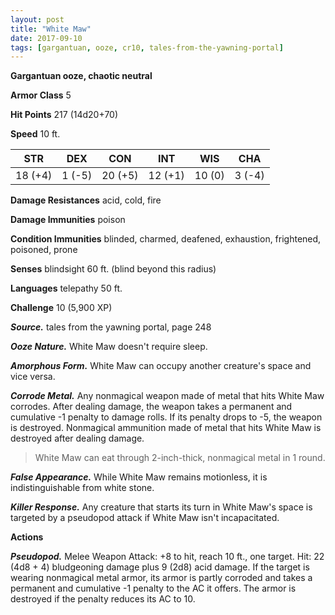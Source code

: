 ```yaml
---
layout: post
title: "White Maw"
date: 2017-09-10
tags: [gargantuan, ooze, cr10, tales-from-the-yawning-portal]
---
```


**Gargantuan ooze, chaotic neutral**

**Armor Class** 5


**Hit Points** 217 (14d20+70)

**Speed** 10 ft.

|   STR   |   DEX   |   CON   |   INT   |   WIS   |   CHA   |
|:-----:|:-----:|:-----:|:-----:|:-----:|:-----:|
| 18 (+4) | 1 (-5) | 20 (+5) | 12 (+1) | 10 (0) | 3 (-4) |

**Damage Resistances** acid, cold, fire

**Damage Immunities** poison

**Condition Immunities** blinded, charmed, deafened, exhaustion, frightened, poisoned, prone

**Senses** blindsight 60 ft. (blind beyond this radius)

**Languages** telepathy 50 ft.

**Challenge** 10 (5,900 XP)

***Source.*** tales from the yawning portal,  page 248

***Ooze Nature.*** White Maw doesn't require sleep.

***Amorphous Form.*** White Maw can occupy another creature's space and vice versa.

***Corrode Metal.*** Any nonmagical weapon made of metal that hits White Maw corrodes. After dealing damage, the weapon takes a permanent and cumulative -1 penalty to damage rolls. If its penalty drops to -5, the weapon is destroyed. Nonmagical ammunition made of metal that hits White Maw is destroyed after dealing damage.

>White Maw can eat through 2-inch-thick, nonmagical metal in 1 round.

***False Appearance.*** While White Maw remains motionless, it is indistinguishable from white stone.

***Killer Response.*** Any creature that starts its turn in White Maw's space is targeted by a pseudopod attack if White Maw isn't incapacitated.

**Actions**

***Pseudopod.*** Melee Weapon Attack: +8 to hit, reach 10 ft., one target. Hit: 22 (4d8 + 4) bludgeoning damage plus 9 (2d8) acid damage. If the target is wearing nonmagical metal armor, its armor is partly corroded and takes a permanent and cumulative -1 penalty to the AC it offers. The armor is destroyed if the penalty reduces its AC to 10.


